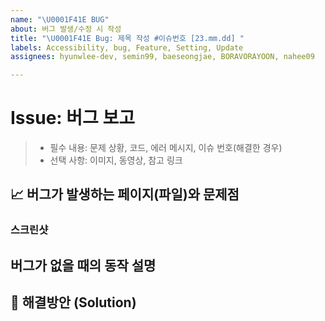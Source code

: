 ```yaml
---
name: "\U0001F41E BUG"
about: 버그 발생/수정 시 작성
title: "\U0001F41E Bug: 제목 작성 #이슈번호 [23.mm.dd] "
labels: Accessibility, bug, Feature, Setting, Update
assignees: hyunwlee-dev, semin99, baeseongjae, BORAVORAYOON, nahee09

---
```


# Issue: 버그 보고
> - 필수 내용: 문제 상황, 코드, 에러 메시지, 이슈 번호(해결한 경우)
> - 선택 사항: 이미지, 동영상, 참고 링크

## 📈 버그가 발생하는 페이지(파일)와 문제점
<!-- 가능하다면 에러 메세지와 몇번째 파일에서 에러가 발생했는지 기술해주세요. (에러코드 복붙해도됨) -->

### 스크린샷
<!-- 가능하다면 스크린샷도 추가해주세요. github issue는 drag and drop을 지원합니다. -->

## 버그가 없을 때의 동작 설명
<!-- 본인이 구현한 기능이 아니라면 생략 가능합니다. -->

## 🏀 해결방안 (Solution)
<!-- 이 또한 잘 모르겠다면 생략 가능하고 버그를 제보해준다고 생각해주세요. -->
